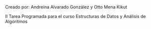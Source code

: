Creado por: Andreína Alvarado González y Otto Mena Kikut

II Tarea Programada para el curso Estructuras de Datos y Análisis de Algoritmos
